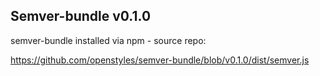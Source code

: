 ## Semver-bundle v0.1.0

semver-bundle installed via npm - source repo:

https://github.com/openstyles/semver-bundle/blob/v0.1.0/dist/semver.js
